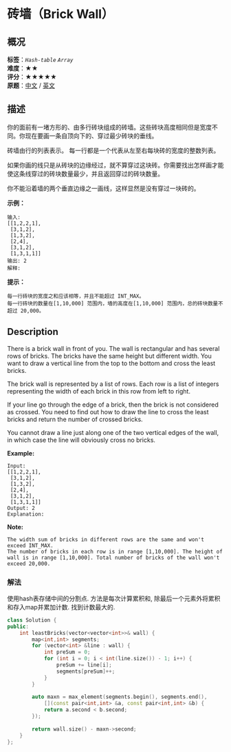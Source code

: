 # 砖墙（Brick Wall）
## 概况
**标签**：*`Hash-table`*  *`Array`*<br>
**难度**：★★<br>
**评分**：★★★★★<br>
**原题**：[中文](https://leetcode-cn.com/problems/brick-wall) / [英文](https://leetcode.com/problems/brick-wall)

## 描述
你的面前有一堵方形的、由多行砖块组成的砖墙。这些砖块高度相同但是宽度不同。你现在要画一条自顶向下的、穿过最少砖块的垂线。

砖墙由行的列表表示。 每一行都是一个代表从左至右每块砖的宽度的整数列表。

如果你画的线只是从砖块的边缘经过，就不算穿过这块砖。你需要找出怎样画才能使这条线穿过的砖块数量最少，并且返回穿过的砖块数量。

你不能沿着墙的两个垂直边缘之一画线，这样显然是没有穿过一块砖的。

**示例：**
```
输入: 
[[1,2,2,1],
 [3,1,2],
 [1,3,2],
 [2,4],
 [3,1,2],
 [1,3,1,1]]
输出: 2
解释:
```

**提示：**

	每一行砖块的宽度之和应该相等，并且不能超过 INT_MAX。
	每一行砖块的数量在[1,10,000] 范围内，墙的高度在[1,10,000] 范围内，总的砖块数量不超过 20,000。

## Description
There is a brick wall in front of you. The wall is rectangular and has several rows of bricks. The bricks have the same height but different width. You want to draw a vertical line from the top to the bottom and cross the least bricks. 

The brick wall is represented by a list of rows. Each row is a list of integers representing the width of each brick in this row from left to right. 

If your line go through the edge of a brick, then the brick is not considered as crossed. You need to find out how to draw the line to cross the least bricks and return the number of crossed bricks. 

You cannot draw a line just along one of the two vertical edges of the wall, in which case the line will obviously cross no bricks. 

**Example:**
```
Input: 
[[1,2,2,1],
 [3,1,2],
 [1,3,2],
 [2,4],
 [3,1,2],
 [1,3,1,1]]
Output: 2
Explanation:
```

**Note:**

    The width sum of bricks in different rows are the same and won't exceed INT_MAX.
    The number of bricks in each row is in range [1,10,000]. The height of wall is in range [1,10,000]. Total number of bricks of the wall won't exceed 20,000. 
    
### 解法
使用hash表存储中间的分割点. 方法是每次计算累积和, 除最后一个元素外将累积和存入map并累加计数. 找到计数最大的.
```c++
class Solution {
public:
    int leastBricks(vector<vector<int>>& wall) {
        map<int,int> segments;
        for (vector<int> &line : wall) {
            int preSum = 0;
            for (int i = 0; i < int(line.size()) - 1; i++) {
                preSum += line[i];
                segments[preSum]++;
            }
        }
        
        auto maxn = max_element(segments.begin(), segments.end(),
            [](const pair<int,int> &a, const pair<int,int> &b) {
            return a.second < b.second;
        });
        
        return wall.size() - maxn->second;
    }
};
```
